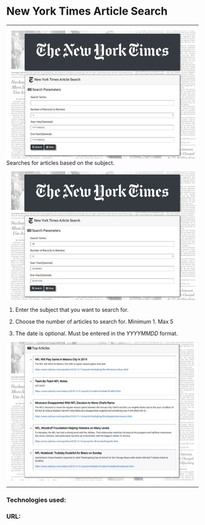 # New York Times Article Search
---


![NYT Front page](/assets/images/nyt1.jpg)
Searches for articles based on the subject.

![NYT Front page](/assets/images/nyt2.jpg)


1. Enter the subject that you want to search for.

2. Choose the number of articles to search for.  Minimum 1. Max 5

3. The date is optional.  Must be entered in the *YYYYMMDD*  format.


![NYT Front page](/assets/images/nyt3.jpg)


---
### Technologies used:

### URL:


